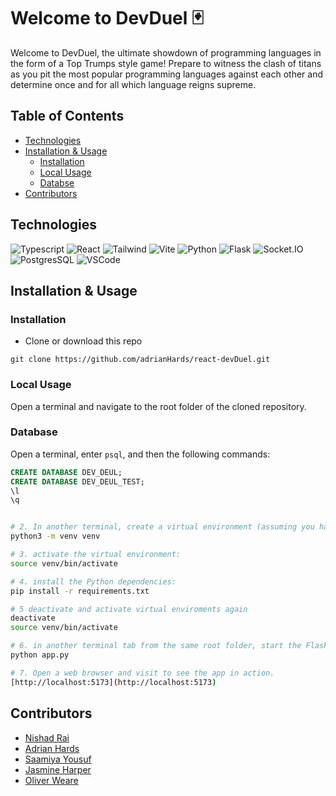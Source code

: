# Welcome to DevDuel 🃏

Welcome to DevDuel, the ultimate showdown of programming languages in the form of a Top Trumps style game! Prepare to witness the clash of titans as you pit the most popular programming languages against each other and determine once and for all which language reigns supreme.

## Table of Contents

- [Technologies](#technologies)
- [Installation & Usage](#installation--usage)
  - [Installation](#installation)
  - [Local Usage](#local-usage)
  - [Databse](#technologies)
- [Contributors](#contributors)

## Technologies

![Typescript](https://img.shields.io/badge/TypeScript-007ACC?style=plastic&logo=typescript&logoColor=white)
![React](https://img.shields.io/badge/-ReactJs-61DAFB?logo=react&logoColor=white&style=plastic) 
![Tailwind](https://img.shields.io/badge/Tailwind-38B2AC?style=plastic&logo=tailwind-css&logoColor=white)
![Vite](https://img.shields.io/badge/vite-61DAFB?.svg?style=plastic&logo=vite&logoColor=white)
![Python](https://img.shields.io/badge/Python-3776AB?style=plastic&logo=python&logoColor=white)
![Flask](https://img.shields.io/badge/Flask-FFFFFF?style=plastic&logo=flask&logoColor=black)
![Socket.IO](https://img.shields.io/badge/Socket.io-38B2AC?&style=plastic&logo=Socket.io&logoColor=white)
![PostgresSQL](https://img.shields.io/badge/PostgreSQL-316192?style=plastic&logo=postgresql&logoColor=white)
![VSCode](https://img.shields.io/badge/VS%20Code-35b393.svg?style=plastic&logo=visual-studio-code&logoColor=white)

## Installation & Usage

### Installation

- Clone or download this repo
```
git clone https://github.com/adrianHards/react-devDuel.git
```

### Local Usage

Open a terminal and navigate to the root folder of the cloned repository.

### Database 

Open a terminal, enter `psql`, and then the following commands:

```sql
CREATE DATABASE DEV_DEUL;
CREATE DATABASE DEV_DEUL_TEST;
\l
\q
```
```bash

# 2. In another terminal, create a virtual environment (assuming you have Python 3 installed) by running the following command:
python3 -m venv venv

# 3. activate the virtual environment:
source venv/bin/activate

# 4. install the Python dependencies:
pip install -r requirements.txt

# 5 deactivate and activate virtual enviroments again
deactivate
source venv/bin/activate

# 6. in another terminal tab from the same root folder, start the Flask web server:
python app.py

# 7. Open a web browser and visit to see the app in action.
[http://localhost:5173](http://localhost:5173) 
```

## Contributors

- [Nishad Rai](https://github.com/nrai14)
- [Adrian Hards ](https://github.com/adrianHards)
- [Saamiya Yousuf](https://github.com/Saamiya96)
- [Jasmine Harper](https://github.com/jasmine-asra)
- [Oliver Weare](https://github.com/gwaarb)